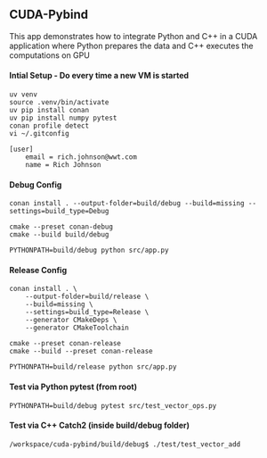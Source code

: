 ## CUDA-Pybind 

This app demonstrates how to integrate Python and C++ in a CUDA application where Python prepares the data and C++ executes the computations on GPU

#### Intial Setup - Do every time a new VM is started

    uv venv
    source .venv/bin/activate
    uv pip install conan
    uv pip install numpy pytest
    conan profile detect
    vi ~/.gitconfig

    [user]
        email = rich.johnson@wwt.com
        name = Rich Johnson


#### Debug Config

    conan install . --output-folder=build/debug --build=missing --settings=build_type=Debug

    cmake --preset conan-debug
    cmake --build build/debug

    PYTHONPATH=build/debug python src/app.py

#### Release Config

    conan install . \
        --output-folder=build/release \
        --build=missing \
        --settings=build_type=Release \
        --generator CMakeDeps \
        --generator CMakeToolchain

    cmake --preset conan-release
    cmake --build --preset conan-release

    PYTHONPATH=build/release python src/app.py


#### Test via Python pytest (from root)

    PYTHONPATH=build/debug pytest src/test_vector_ops.py

#### Test via C++ Catch2 (inside build/debug folder)
    /workspace/cuda-pybind/build/debug$ ./test/test_vector_add 